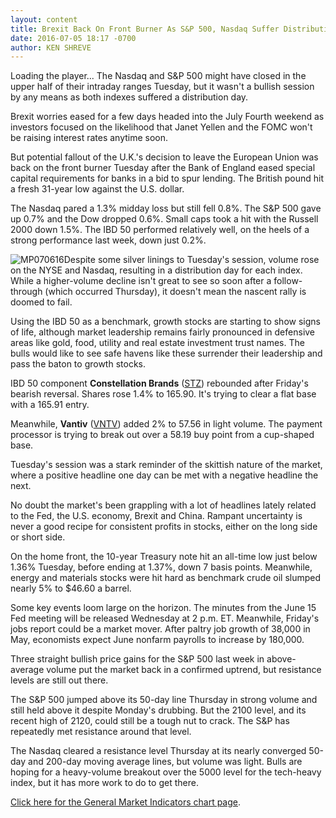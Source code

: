 ```yaml
---
layout: content
title: Brexit Back On Front Burner As S&P 500, Nasdaq Suffer Distribution
date: 2016-07-05 18:17 -0700
author: KEN SHREVE
---
```






Loading the player...
The Nasdaq and S&P 500 might have closed in the upper half of their intraday ranges Tuesday, but it wasn't a bullish session by any means as both indexes suffered a distribution day.


Brexit worries eased for a few days headed into the July Fourth weekend as investors focused on the likelihood that Janet Yellen and the FOMC won't be raising interest rates anytime soon.


But potential fallout of the U.K.'s decision to leave the European Union was back on the front burner Tuesday after the Bank of England eased special capital requirements for banks in a bid to spur lending. The British pound hit a fresh 31-year low against the U.S. dollar.


The Nasdaq pared a 1.3% midday loss but still fell 0.8%. The S&P 500 gave up 0.7% and the Dow dropped 0.6%. Small caps took a hit with the Russell 2000 down 1.5%. The IBD 50 performed relatively well, on the heels of a strong performance last week, down just 0.2%.


![MP070616](https://www.investors.com/wp-content/uploads/2016/07/MP070616.jpg)Despite some silver linings to Tuesday's session, volume rose on the NYSE and Nasdaq, resulting in a distribution day for each index. While a higher-volume decline isn't great to see so soon after a follow-through (which occurred Thursday), it doesn't mean the nascent rally is doomed to fail.


Using the IBD 50 as a benchmark, growth stocks are starting to show signs of life, although market leadership remains fairly pronounced in defensive areas like gold, food, utility and real estate investment trust names. The bulls would like to see safe havens like these surrender their leadership and pass the baton to growth stocks.


IBD 50 component **Constellation Brands** ([STZ](https://research.investors.com/quote.aspx?symbol=STZ)) rebounded after Friday's bearish reversal. Shares rose 1.4% to 165.90. It's trying to clear a flat base with a 165.91 entry.


Meanwhile, **Vantiv** ([VNTV](https://research.investors.com/quote.aspx?symbol=VNTV)) added 2% to 57.56 in light volume. The payment processor is trying to break out over a 58.19 buy point from a cup-shaped base.


Tuesday's session was a stark reminder of the skittish nature of the market, where a positive headline one day can be met with a negative headline the next.


No doubt the market's been grappling with a lot of headlines lately related to the Fed, the U.S. economy, Brexit and China. Rampant uncertainty is never a good recipe for consistent profits in stocks, either on the long side or short side.


On the home front, the 10-year Treasury note hit an all-time low just below 1.36% Tuesday, before ending at 1.37%, down 7 basis points. Meanwhile, energy and materials stocks were hit hard as benchmark crude oil slumped nearly 5% to $46.60 a barrel.


Some key events loom large on the horizon. The minutes from the June 15 Fed meeting will be released Wednesday at 2 p.m. ET. Meanwhile, Friday's jobs report could be a market mover. After paltry job growth of 38,000 in May, economists expect June nonfarm payrolls to increase by 180,000.


Three straight bullish price gains for the S&P 500 last week in above-average volume put the market back in a confirmed uptrend, but resistance levels are still out there.


The S&P 500 jumped above its 50-day line Thursday in strong volume and still held above it despite Monday's drubbing. But the 2100 level, and its recent high of 2120, could still be a tough nut to crack. The S&P has repeatedly met resistance around that level.


The Nasdaq cleared a resistance level Thursday at its nearly converged 50-day and 200-day moving average lines, but volume was light. Bulls are hoping for a heavy-volume breakout over the 5000 level for the tech-heavy index, but it has more work to do to get there.


[Click here for the General Market Indicators chart page](https://www.investors.com/wp-content/uploads/2016/07/IBD0507154212GMI.pdf).




